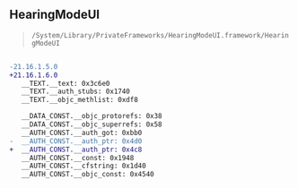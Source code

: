 ## HearingModeUI

> `/System/Library/PrivateFrameworks/HearingModeUI.framework/HearingModeUI`

```diff

-21.16.1.5.0
+21.16.1.6.0
   __TEXT.__text: 0x3c6e0
   __TEXT.__auth_stubs: 0x1740
   __TEXT.__objc_methlist: 0xdf8

   __DATA_CONST.__objc_protorefs: 0x38
   __DATA_CONST.__objc_superrefs: 0x58
   __AUTH_CONST.__auth_got: 0xbb0
-  __AUTH_CONST.__auth_ptr: 0x4d0
+  __AUTH_CONST.__auth_ptr: 0x4c8
   __AUTH_CONST.__const: 0x1948
   __AUTH_CONST.__cfstring: 0x1d40
   __AUTH_CONST.__objc_const: 0x4540

```

